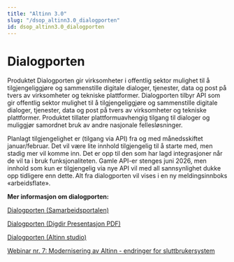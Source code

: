 ```yaml
---
title: "Altinn 3.0"
slug: "/dsop_altinn3.0_dialogporten"
id: dsop_altinn3.0_dialogporten
---
```


# Dialogporten

Produktet Dialogporten gir virksomheter i offentlig sektor mulighet til å tilgjengeliggjøre og sammenstille digitale dialoger, tjenester, data og post på tvers av virksomheter og tekniske plattformer. Dialogporten tilbyr API som gir offentlig sektor mulighet til å tilgjengeliggjøre og sammenstille digitale dialoger, tjenester, data og post på tvers av virksomheter og tekniske plattformer. Produktet tillater plattformuavhengig tilgang til dialoger og muliggjør samordnet bruk av andre nasjonale fellesløsninger.

Planlagt tilgjengelighet er (tilgang via API) fra og med månedsskiftet januar/februar. Det vil være lite innhold tilgjengelig til å starte med, men stadig mer vil komme inn. Det er opp til den som har lagd integrasjoner når de vil ta i bruk funksjonaliteten. Gamle API-er stenges juni 2026, men innhold som kun er tilgjengelig via nye API vil med all sannsynlighet dukke opp tidligere enn dette. Alt fra dialogporten vil vises i en ny meldingsinnboks «arbeidsflate».

**Mer informasjon om dialogporten:**

[Dialogporten (Samarbeidsportalen)](https:/samarbeid.digdir.no/altinn/dialogporten/2347)

[Dialogporten (Digdir Presentasjon PDF)](https:/www.digdir.no/media/4871/download)

[Dialogporten (Altinn studio)](https:/docs.altinn.studio/dialogporten/)

[Webinar nr. 7: Modernisering av Altinn - endringer for sluttbrukersystem](https:/www.digdir.no/felleslosninger/webinar-nr-7-modernisering-av-altinn-endringer-sluttbrukersystem/6518)

